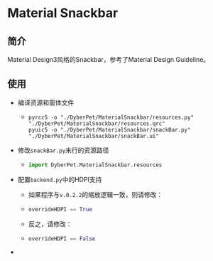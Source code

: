 # Material Snackbar

## 简介

Material Design3风格的Snackbar，参考了Material Design Guideline。



## 使用

- 编译资源和窗体文件

  - ```shell
    pyrcc5 -o "./DyberPet/MaterialSnackbar/resources.py" "./DyberPet/MaterialSnackbar/resources.qrc"
    pyuic5 -o "./DyberPet/MaterialSnackbar/snackBar.py" "./DyberPet/MaterialSnackbar/snackBar.ui"
    ```

- 修改<code>snackBar.py</code>末行的资源路径

  - ```python
    import DyberPet.MaterialSnackbar.resources
    ```

- 配置<code>backend.py</code>中的HDPI支持

  - 如果程序与<code>v.0.2.2</code>的缩放逻辑一致，则请修改：
  - ```python
    overrideHDPI == True
    ```

  - 反之，请修改：

  - ```python
    overrideHDPI == False
    ```

- 

